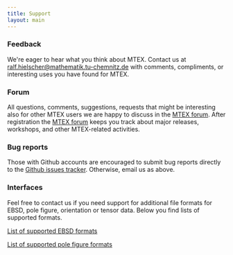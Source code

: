 ```yaml
---
title: Support
layout: main
---
```


### Feedback ###

We're eager to hear what you think about MTEX. Contact us at
[ralf.hielscher@mathematik.tu-chemnitz.de](mailto:ralf.hielscher@mathematik.tu-chemnitz.de)
with comments, compliments, or interesting uses you have found for MTEX.

### Forum ###

All questions, comments, suggestions, requests that might be interesting also
for other MTEX users we are happy to discuss in the
[MTEX forum](https://groups.google.com/forum/#!forum/mtex/join). After
registration the
[MTEX forum](https://groups.google.com/forum/#!forum/mtex/join) keeps you
track about major releases, workshops, and other MTEX-related activities.

### Bug reports ###

Those with Github accounts are encouraged to submit bug reports directly to
the
[Github issues tracker](https://github.com/mtex-toolbox/mtex/issues). Otherwise,
email us as above.

### Interfaces ###

Feel free to contact us if you need support for additional file formats for
EBSD, pole figure, orientation or tensor data. Below you find lists of
supported formats.

[List of supported EBSD formats](EBSDInterfaces.html)

[List of supported pole figure formats](PoleFigureInterfaces.html)
